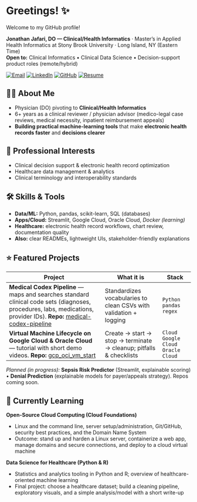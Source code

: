 # Greetings! ✨  
Welcome to my GitHub profile!

**Jonathan Jafari, DO — Clinical/Health Informatics** · Master’s in Applied Health Informatics at Stony Brook University · Long Island, NY (Eastern Time)  
**Open to:** Clinical Informatics • Clinical Data Science • Decision-support product roles (remote/hybrid)

[![Email](https://img.shields.io/badge/Email-jjaf488%40gmail.com-informational)](mailto:jjaf488@gmail.com)
[![LinkedIn](https://img.shields.io/badge/LinkedIn-jonathanjafari-blue)](https://www.linkedin.com/in/jonathanjafari/)
[![GitHub](https://img.shields.io/badge/GitHub-jonathanjafari-black)](https://github.com/jonathanjafari)
[![Resume](https://img.shields.io/badge/Resume-PDF-success)](resume/Jafari%20Jonathan%208-26-25%20Resume%20PDF.pdf)

## 🙋‍♂️ About Me
- Physician (DO) pivoting to **Clinical/Health Informatics**
- 6+ years as a clinical reviewer / physician advisor (medico-legal case reviews, medical necessity, inpatient reimbursement appeals)
- **Building practical machine-learning tools** that make **electronic health records faster** and **decisions clearer**

## 🏥 Professional Interests
- Clinical decision support & electronic health record optimization  
- Healthcare data management & analytics  
- Clinical terminology and interoperability standards

## 🛠️ Skills & Tools
- **Data/ML:** Python, pandas, scikit-learn, SQL (databases)  
- **Apps/Cloud:** Streamlit, Google Cloud, Oracle Cloud, *Docker (learning)*  
- **Healthcare:** electronic health record workflows, chart review, documentation quality  
- **Also:** clear READMEs, lightweight UIs, stakeholder-friendly explanations

## ⭐ Featured Projects
| Project | What it is | Stack |
|---|---|---|
| **Medical Codex Pipeline** — maps and searches standard clinical code sets (diagnoses, procedures, labs, medications, provider IDs). **Repo:** [medical-codex-pipeline](https://github.com/jonathanjafari/medical-codex-pipeline) | Standardizes vocabularies to clean CSVs with validation + logging | `Python` `pandas` `regex` |
| **Virtual Machine Lifecycle on Google Cloud & Oracle Cloud** — tutorial with short demo videos. **Repo:** [gcp_oci_vm_start](https://github.com/jonathanjafari/gcp_oci_vm_start) | Create → start → stop → terminate → cleanup; pitfalls & checklists | `Cloud` `Google Cloud` `Oracle Cloud` |

*Planned (in progress):* **Sepsis Risk Predictor** (Streamlit, explainable scoring) • **Denial Prediction** (explainable models for payer/appeals strategy). Repos coming soon.

## 🌱 Currently Learning
**Open-Source Cloud Computing (Cloud Foundations)**  
- Linux and the command line, server setup/administration, Git/GitHub, security best practices, and the Domain Name System  
- Outcome: stand up and harden a Linux server, containerize a web app, manage domains and secure connections, and deploy to a cloud virtual machine

**Data Science for Healthcare (Python & R)**  
- Statistics and analytics tooling in Python and R; overview of healthcare-oriented machine learning  
- Final project: choose a healthcare dataset; build a cleaning pipeline, exploratory visuals, and a simple analysis/model with a short write-up
